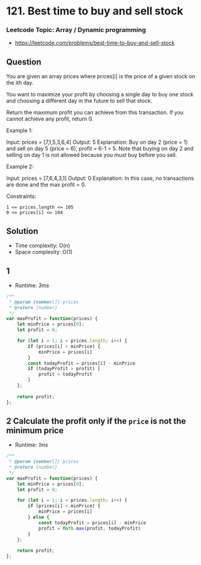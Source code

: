 # 121. Best time to buy and sell stock

### Leetcode Topic: Array / Dynamic programming

- https://leetcode.com/problems/best-time-to-buy-and-sell-stock

## Question

You are given an array prices where prices[i] is the price of a given stock on the ith day.

You want to maximize your profit by choosing a single day to buy one stock and choosing a different day in the future to sell that stock.

Return the maximum profit you can achieve from this transaction. If you cannot achieve any profit, return 0.

 

Example 1:

Input: prices = [7,1,5,3,6,4]
Output: 5
Explanation: Buy on day 2 (price = 1) and sell on day 5 (price = 6), profit = 6-1 = 5.
Note that buying on day 2 and selling on day 1 is not allowed because you must buy before you sell.

Example 2:

Input: prices = [7,6,4,3,1]
Output: 0
Explanation: In this case, no transactions are done and the max profit = 0.

 

Constraints:

    1 <= prices.length <= 105
    0 <= prices[i] <= 104

## Solution

- Time complexity: O(n)
- Space complexity: O(1)

## 1

- Runtime: _3ms_

```javascript
/**
 * @param {number[]} prices
 * @return {number}
 */
var maxProfit = function(prices) {
    let minPrice = prices[0];
    let profit = 0;

    for (let i = 1; i < prices.length; i++) {
        if (prices[i] < minPrice) {
            minPrice = prices[i]
        }
        const todayProfit = prices[i] - minPrice
        if (todayProfit > profit) [
            profit = todayProfit
        ]
    };
    
    return profit;
};

```

## 2 Calculate the profit only if the `price` is not the minimum price

- Runtime: _1ms_

```javascript
/**
 * @param {number[]} prices
 * @return {number}
 */
var maxProfit = function(prices) {
    let minPrice = prices[0];
    let profit = 0;

    for (let i = 1; i < prices.length; i++) {
        if (prices[i] < minPrice) {
            minPrice = prices[i]
        } else {
            const todayProfit = prices[i] - minPrice
            profit = Math.max(profit, todayProfit)
        }
    };
    
    return profit;
};

```

